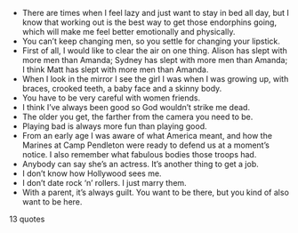  - There are times when I feel lazy and just want to stay in bed all day, but I know that working out is the best way to get those endorphins going, which will make me feel better emotionally and physically.
 - You can’t keep changing men, so you settle for changing your lipstick.
 - First of all, I would like to clear the air on one thing. Alison has slept with more men than Amanda; Sydney has slept with more men than Amanda; I think Matt has slept with more men than Amanda.
 - When I look in the mirror I see the girl I was when I was growing up, with braces, crooked teeth, a baby face and a skinny body.
 - You have to be very careful with women friends.
 - I think I’ve always been good so God wouldn’t strike me dead.
 - The older you get, the farther from the camera you need to be.
 - Playing bad is always more fun than playing good.
 - From an early age I was aware of what America meant, and how the Marines at Camp Pendleton were ready to defend us at a moment’s notice. I also remember what fabulous bodies those troops had.
 - Anybody can say she’s an actress. It’s another thing to get a job.
 - I don’t know how Hollywood sees me.
 - I don’t date rock ‘n’ rollers. I just marry them.
 - With a parent, it’s always guilt. You want to be there, but you kind of also want to be here.

13 quotes